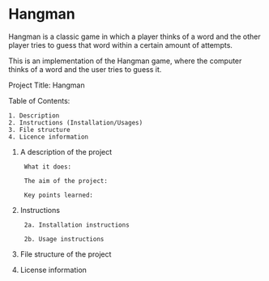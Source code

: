 # Hangman
Hangman is a classic game in which a player thinks of a word and the other player tries to guess that word within a certain amount of attempts.

This is an implementation of the Hangman game, where the computer thinks of a word and the user tries to guess it. 

Project Title: Hangman

Table of Contents:

    1. Description
    2. Instructions (Installation/Usages)
    3. File structure
    4. Licence information

1. A description of the project

        What it does: 

        The aim of the project:

        Key points learned:

2. Instructions

        2a. Installation instructions

        2b. Usage instructions

3. File structure of the project
4. License information